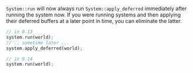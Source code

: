 
`System::run` will now always run `System::apply_deferred` immediately after running the system now. If you were running systems and then applying their deferred buffers at a later point in time, you can eliminate the latter.

```rust
// in 0.13
system.run(world);
// .. sometime later ...
system.apply_deferred(world);

// in 0.14
system.run(world);
```
